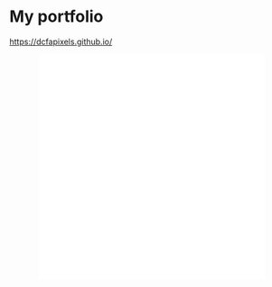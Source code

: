 # My portfolio
https://dcfapixels.github.io/

<div align="center">
    <img src="readmebutton.svg" width="400" height="400" alt="css-in-readme">
</div>
